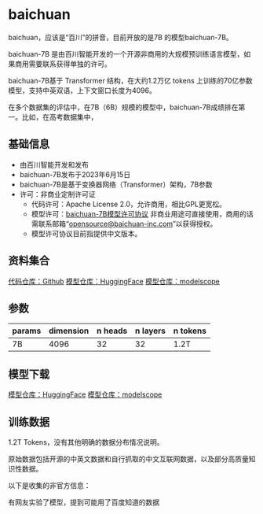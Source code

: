 # baichuan

baichuan，应该是“百川”的拼音，目前开放的是7B 的模型baichuan-7B。

baichuan-7B 是由百川智能开发的一个开源非商用的大规模预训练语言模型，如果商用需要联系获得单独的许可。

baichuan-7B基于 Transformer 结构，在大约1.2万亿 tokens 上训练的70亿参数模型，支持中英双语，上下文窗口长度为4096。

在多个数据集的评估中，在7B（6B）规模的模型中，baichuan-7B成绩排在第一。比如，在高考数据集中，


## 基础信息

- 由百川智能开发和发布
- baichuan-7B发布于2023年6月15日
- baichuan-7B是基于变换器网络（Transformer）架构，7B参数
- 许可：非商业定制许可证
  - 代码许可：Apache License 2.0，允许商用，相比GPL更宽松。
  - 模型许可：[baichuan-7B模型许可协议](https://huggingface.co/baichuan-inc/baichuan-7B/resolve/main/baichuan-7B%20%E6%A8%A1%E5%9E%8B%E8%AE%B8%E5%8F%AF%E5%8D%8F%E8%AE%AE.pdf) 非商业用途可直接使用，商用的话需联系邮箱“opensource@baichuan-inc.com”以获得授权。
  - 模型许可协议目前指提供中文版本。



## 资料集合
[代码仓库：Github](https://github.com/baichuan-inc/baichuan-7B)
[模型仓库：HuggingFace](https://huggingface.co/baichuan-inc/baichuan-7B)
[模型仓库：modelscope](https://modelscope.cn/models/baichuan-inc/baichuan-7B/)



## 参数
|params|dimension|n heads|n layers| n tokens|
|:-|:-|:-|:-|:-|
|7B |4096| 32|32|1.2T|



## 模型下载

[模型仓库：HuggingFace](https://huggingface.co/baichuan-inc/baichuan-7B)
[模型仓库：modelscope](https://modelscope.cn/models/baichuan-inc/baichuan-7B/)



## 训练数据

1.2T Tokens，没有其他明确的数据分布情况说明。

原始数据包括开源的中英文数据和自行抓取的中文互联网数据，以及部分高质量知识性数据。


以下是收集的非官方信息：

有网友实验了模型，提到可能用了百度知道的数据
